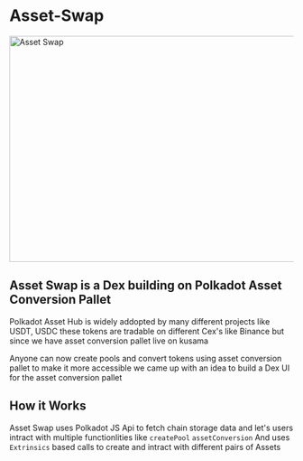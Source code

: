 # Asset-Swap
<img src="https://github.com/AshutoshSingh00001/Asset-Swap/assets/138657449/114e9834-493e-4efe-8877-8bbed432452f" alt="Asset Swap" width="1200" height="400px">

## Asset Swap is a Dex building on Polkadot Asset Conversion Pallet
Polkadot Asset Hub is widely addopted by many different projects like USDT, USDC these tokens are tradable on different Cex's like Binance but since we have asset conversion pallet live on kusama

Anyone can now create pools and convert tokens using asset conversion pallet to make it more accessible we came up with an idea to build a Dex UI for the asset conversion pallet

## How it Works
Asset Swap uses Polkadot JS Api to fetch chain storage data and let's users intract with multiple functionlities like ```createPool``` ```assetConversion``` And uses ```Extrinsics``` based calls to create and intract with different pairs of Assets
